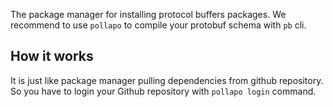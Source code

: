 The package manager for installing protocol buffers packages. We recommend to
use `pollapo` to compile your protobuf schema with `pb` cli.

## How it works

It is just like package manager pulling dependencies from github repository. So
you have to login your Github repository with `pollapo login` command.
